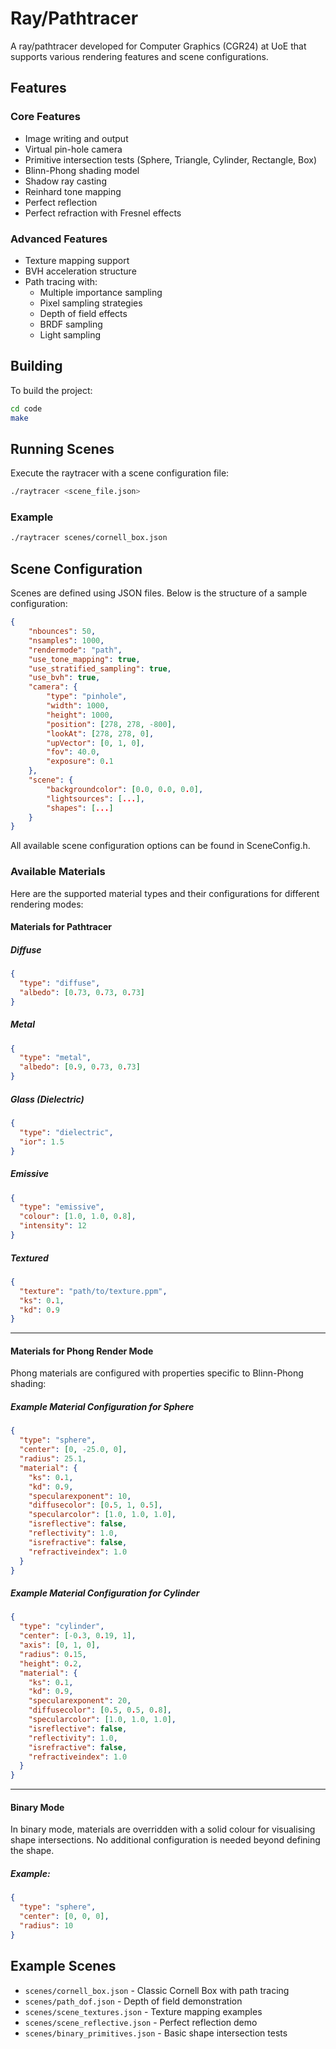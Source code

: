 # Ray/Pathtracer

A ray/pathtracer developed for Computer Graphics (CGR24) at UoE that supports various rendering features and scene configurations.

## Features

### Core Features

- Image writing and output
- Virtual pin-hole camera
- Primitive intersection tests (Sphere, Triangle, Cylinder, Rectangle, Box)
- Blinn-Phong shading model
- Shadow ray casting
- Reinhard tone mapping
- Perfect reflection
- Perfect refraction with Fresnel effects

### Advanced Features

- Texture mapping support
- BVH acceleration structure
- Path tracing with:
  - Multiple importance sampling
  - Pixel sampling strategies
  - Depth of field effects
  - BRDF sampling
  - Light sampling

## Building

To build the project:

```bash
cd code
make
```

## Running Scenes

Execute the raytracer with a scene configuration file:

```bash
./raytracer <scene_file.json>
```

### Example

```bash
./raytracer scenes/cornell_box.json
```

## Scene Configuration

Scenes are defined using JSON files. Below is the structure of a sample configuration:

```json
{
    "nbounces": 50,
    "nsamples": 1000,
    "rendermode": "path",
    "use_tone_mapping": true,
    "use_stratified_sampling": true,
    "use_bvh": true,
    "camera": {
        "type": "pinhole",
        "width": 1000,
        "height": 1000,
        "position": [278, 278, -800],
        "lookAt": [278, 278, 0],
        "upVector": [0, 1, 0],
        "fov": 40.0,
        "exposure": 0.1
    },
    "scene": {
        "backgroundcolor": [0.0, 0.0, 0.0],
        "lightsources": [...],
        "shapes": [...]
    }
}
```

All available scene configuration options can be found in SceneConfig.h.

### Available Materials

Here are the supported material types and their configurations for different rendering modes:

#### Materials for Pathtracer

##### Diffuse

```json
{
  "type": "diffuse",
  "albedo": [0.73, 0.73, 0.73]
}
```

##### Metal

```json
{
  "type": "metal",
  "albedo": [0.9, 0.73, 0.73]
}
```

##### Glass (Dielectric)

```json
{
  "type": "dielectric",
  "ior": 1.5
}
```

##### Emissive

```json
{
  "type": "emissive",
  "colour": [1.0, 1.0, 0.8],
  "intensity": 12
}
```

##### Textured

```json
{
  "texture": "path/to/texture.ppm",
  "ks": 0.1,
  "kd": 0.9
}
```

---

#### Materials for Phong Render Mode

Phong materials are configured with properties specific to Blinn-Phong shading:

##### Example Material Configuration for Sphere

```json
{
  "type": "sphere",
  "center": [0, -25.0, 0],
  "radius": 25.1,
  "material": {
    "ks": 0.1,
    "kd": 0.9,
    "specularexponent": 10,
    "diffusecolor": [0.5, 1, 0.5],
    "specularcolor": [1.0, 1.0, 1.0],
    "isreflective": false,
    "reflectivity": 1.0,
    "isrefractive": false,
    "refractiveindex": 1.0
  }
}
```

##### Example Material Configuration for Cylinder

```json
{
  "type": "cylinder",
  "center": [-0.3, 0.19, 1],
  "axis": [0, 1, 0],
  "radius": 0.15,
  "height": 0.2,
  "material": {
    "ks": 0.1,
    "kd": 0.9,
    "specularexponent": 20,
    "diffusecolor": [0.5, 0.5, 0.8],
    "specularcolor": [1.0, 1.0, 1.0],
    "isreflective": false,
    "reflectivity": 1.0,
    "isrefractive": false,
    "refractiveindex": 1.0
  }
}
```

---

#### Binary Mode

In binary mode, materials are overridden with a solid colour for visualising shape intersections. No additional configuration is needed beyond defining the shape.

##### Example:

```json
{
  "type": "sphere",
  "center": [0, 0, 0],
  "radius": 10
}
```

## Example Scenes

- `scenes/cornell_box.json` - Classic Cornell Box with path tracing
- `scenes/path_dof.json` - Depth of field demonstration
- `scenes/scene_textures.json` - Texture mapping examples
- `scenes/scene_reflective.json` - Perfect reflection demo
- `scenes/binary_primitives.json` - Basic shape intersection tests
